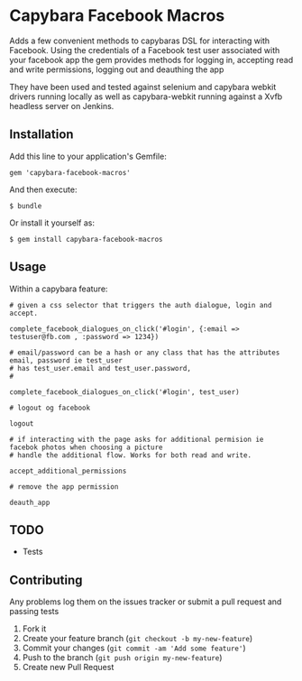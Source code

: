 # Capybara Facebook Macros

Adds a few convenient methods to capybaras DSL for interacting with Facebook. Using the credentials of a Facebook test user associated with your facebook app the gem provides methods for logging in, accepting read and write permissions, logging out and deauthing the app

They have been used and tested against selenium and capybara webkit drivers running locally as well as capybara-webkit running against a Xvfb headless server on Jenkins.

## Installation

Add this line to your application's Gemfile:

    gem 'capybara-facebook-macros'

And then execute:

    $ bundle

Or install it yourself as:

    $ gem install capybara-facebook-macros

## Usage

Within a capybara feature:
    
    # given a css selector that triggers the auth dialogue, login and accept. 
    
    complete_facebook_dialogues_on_click('#login', {:email => testuser@fb.com , :password => 1234})
    
    # email/password can be a hash or any class that has the attributes email, password ie test_user 
    # has test_user.email and test_user.password,
    # 
    
    complete_facebook_dialogues_on_click('#login', test_user)
    
    # logout og facebook
    
    logout
    
    # if interacting with the page asks for additional permision ie facebok photos when choosing a picture
    # handle the additional flow. Works for both read and write.
    
    accept_additional_permissions
    
    # remove the app permission 
    
    deauth_app

## TODO

 - Tests

## Contributing

Any problems log them on the issues tracker or submit a pull request and passing tests

1. Fork it
2. Create your feature branch (`git checkout -b my-new-feature`)
3. Commit your changes (`git commit -am 'Add some feature'`)
4. Push to the branch (`git push origin my-new-feature`)
5. Create new Pull Request
